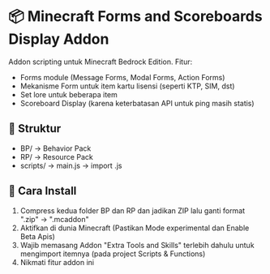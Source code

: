 # 📦 Minecraft Forms and Scoreboards Display Addon

Addon scripting untuk Minecraft Bedrock Edition.
Fitur:
- Forms module (Message Forms, Modal Forms, Action Forms)
- Mekanisme Form untuk item kartu lisensi (seperti KTP, SIM, dst)
- Set lore untuk beberapa item
- Scoreboard Display (karena keterbatasan API untuk ping masih statis)

## 📂 Struktur
- BP/ → Behavior Pack
- RP/ → Resource Pack
- scripts/ → main.js → import .js 

## 🚀 Cara Install
1. Compress kedua folder BP dan RP dan jadikan ZIP lalu ganti format ".zip" → ".mcaddon"
2. Aktifkan di dunia Minecraft (Pastikan Mode experimental dan Enable Beta Apis)
3. Wajib memasang Addon "Extra Tools and Skills" terlebih dahulu untuk mengimport itemnya (pada project Scripts & Functions)
4. Nikmati fitur addon ini